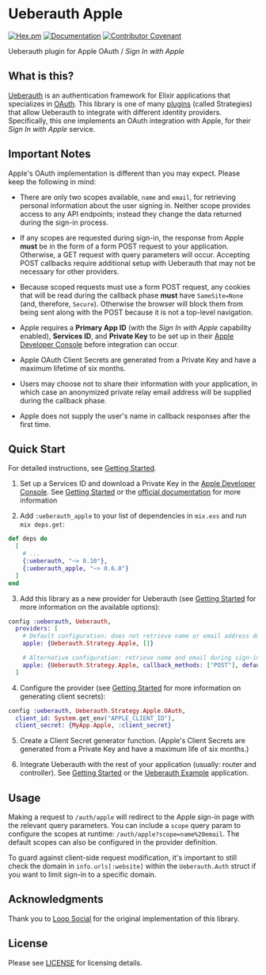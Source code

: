 # Ueberauth Apple

[![Hex.pm](https://img.shields.io/hexpm/v/ueberauth_apple)](https://hex.pm/packages/ueberauth_apple)
[![Documentation](https://img.shields.io/badge/hex-docs-blue)](https://hexdocs.pm/ueberauth_apple)
[![Contributor Covenant](https://img.shields.io/badge/Contributor%20Covenant-2.1-4baaaa.svg)](CODE_OF_CONDUCT.md)

Ueberauth plugin for Apple OAuth / _Sign In with Apple_

## What is this?

[Ueberauth](https://github.com/ueberauth/ueberauth) is an authentication framework for Elixir applications that specializes in [OAuth](https://oauth.net/).
This library is one of many [plugins](https://github.com/ueberauth/ueberauth/wiki/List-of-Strategies) (called Strategies) that allow Ueberauth to integrate with different identity providers.
Specifically, this one implements an OAuth integration with Apple, for their _Sign In with Apple_ service.

## Important Notes

Apple's OAuth implementation is different than you may expect.
Please keep the following in mind:

* There are only two scopes available, `name` and `email`, for retrieving personal information about the user signing in.
  Neither scope provides access to any API endpoints; instead they change the data returned during the sign-in process.

* If any scopes are requested during sign-in, the response from Apple **must** be in the form of a form POST request to your application.
  Otherwise, a GET request with query parameters will occur.
  Accepting POST callbacks require additional setup with Ueberauth that may not be necessary for other providers.

* Because scoped requests must use a form POST request, any cookies that will be read during the callback phase **must** have `SameSite=None` (and, therefore, `Secure`).
  Otherwise the browser will block them from being sent along with the POST because it is not a top-level navigation.

* Apple requires a **Primary App ID** (with the _Sign In with Apple_ capability enabled), **Services ID**, and **Private Key** to be set up in their [Apple Developer Console](https://developer.apple.com/account) before integration can occur.

* Apple OAuth Client Secrets are generated from a Private Key and have a maximum lifetime of six months.

* Users may choose not to share their information with your application, in which case an anonymized private relay email address will be supplied during the callback phase.

* Apple does not supply the user's name in callback responses after the first time.

## Quick Start

For detailed instructions, see [Getting Started](guides/getting-started.md).

1. Set up a Services ID and download a Private Key in the [Apple Developer Console](https://developer.apple.com/account).
  See [Getting Started](guides/getting-started.md) or the [official documentation](https://developer.apple.com/sign-in-with-apple/get-started/) for more information

2. Add `:ueberauth_apple` to your list of dependencies in `mix.exs` and run `mix deps.get`:

  ```elixir
  def deps do
    [
      # ...
      {:ueberauth, "~> 0.10"},
      {:ueberauth_apple, "~> 0.6.0"}
    ]
  end
  ```

3. Add this library as a new provider for Ueberauth (see [Getting Started](guides/getting-started.md#provider-configuration) for more information on the available options):

  ```elixir
  config :ueberauth, Ueberauth,
    providers: [
      # Default configuration: does not retrieve name or email address during sign-in.
      apple: {Ueberauth.Strategy.Apple, []}

      # Alternative configuration: retrieve name and email during sign-in.
      apple: {Ueberauth.Strategy.Apple, callback_methods: ["POST"], default_scope: "name email"}
    ]
  ```

4. Configure the provider (see [Getting Started](guides/getting-started.md#oauth-configuration) for more information on generating client secrets):

  ```elixir
  config :ueberauth, Ueberauth.Strategy.Apple.OAuth,
    client_id: System.get_env("APPLE_CLIENT_ID"),
    client_secret: {MyApp.Apple, :client_secret}
  ```

5. Create a Client Secret generator function.
  (Apple's Client Secrets are generated from a Private Key and have a maximum life of six months.)

6. Integrate Ueberauth with the rest of your application (usually: router and controller).
  See [Getting Started](guides/getting-started.md#plug-integration) or the [Ueberauth Example](https://github.com/ueberauth/ueberauth_example) application.

## Usage

Making a request to `/auth/apple` will redirect to the Apple sign-in page with the relevant query parameters.
You can include a `scope` query param to configure the scopes at runtime: `/auth/apple?scope=name%20email`.
The default scopes can also be configured in the provider definition.

To guard against client-side request modification, it's important to still check the domain in `info.urls[:website]` within the `Ueberauth.Auth` struct if you want to limit sign-in to a specific domain.

## Acknowledgments

Thank you to [Loop Social](https://github.com/loopsocial/) for the original implementation of this library.

## License

Please see [LICENSE](LICENSE) for licensing details.
